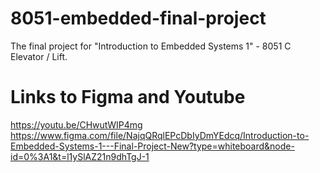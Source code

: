 # 8051-embedded-final-project
The final project for "Introduction to Embedded Systems 1" - 8051 C Elevator / Lift.

# Links to Figma and Youtube
https://youtu.be/CHwutWIP4mg
https://www.figma.com/file/NajqQRqlEPcDbIyDmYEdcq/Introduction-to-Embedded-Systems-1---Final-Project-New?type=whiteboard&node-id=0%3A1&t=l1ySlAZ21n9dhTgJ-1
